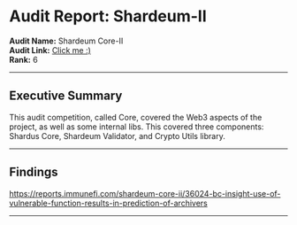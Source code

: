 # Audit Report: Shardeum-II

**Audit Name:** Shardeum Core-II                        
**Audit Link:** [Click me :)](https://immunefi.com/audit-competition/shardeum-core-ii-boost/leaderboard/)                                                      
**Rank:** 6

---

## Executive Summary

This audit competition, called Core, covered the Web3 aspects of the project, as well as some internal libs. 
This covered three components: Shardus Core, Shardeum Validator, and Crypto Utils library.

---



## Findings

https://reports.immunefi.com/shardeum-core-ii/36024-bc-insight-use-of-vulnerable-function-results-in-prediction-of-archivers

---
